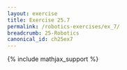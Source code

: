 ```yaml
---
layout: exercise
title: Exercise 25.7
permalink: /robotics-exercises/ex_7/
breadcrumb: 25-Robotics
canonical_id: ch25ex7
---
```


{% include mathjax_support %}

